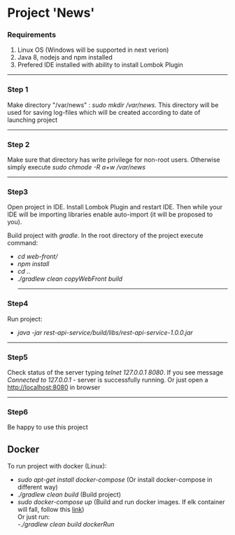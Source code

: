 # Project 'News'

### Requirements

1. Linux OS (Windows will be supported in next verion) <br/>
2. Java 8, nodejs and npm installed <br/>
3. Prefered IDE installed with ability to install Lombok Plugin <br/>
<hr>

### __Step 1__ 
Make directory "/var/news" : *sudo mkdir /var/news*. This directory will be used for saving log-files which will be created according to date of launching project
<hr>

### __Step 2__ 
Make sure that directory has write privilege for non-root users. Otherwise simply execute *sudo chmode -R a+w /var/news*
<hr>

### __Step3__
Open project in IDE. Install Lombok Plugin and restart IDE. Then while your IDE will be importing libraries enable auto-import (it will be proposed to you).
  
Build project with *gradle*. In the root directory of the project execute command:
- *cd web-front/* <br/>
- *npm install* <br/>
- *cd ..* <br/>
- *./gradlew clean copyWebFront build* <br/>
  <hr>
  
### __Step4__
Run project:
- *java -jar rest-api-service/build/libs/rest-api-service-1.0.0.jar* <br/>
<hr>
  
### __Step5__
Check status of the server typing *telnet 127.0.0.1 8080*. If you see message *Connected to 127.0.0.1* - server is successfully running.
Or just open a [http://localhost:8080](http://localhost:8080) in browser
<hr>
  
### __Step6__
Be happy to use this project


## Docker
To run project with docker (Linux):
- *sudo apt-get install docker-compose* (Or install docker-compose in different way) <br/>
- *./gradlew clean build* (Build project) <br/>
- *sudo docker-compose up* (Build and run docker images. If elk container will fall, follow this [link](https://www.elastic.co/guide/en/elasticsearch/reference/current/vm-max-map-count.html)) <br/>
Or just run: <br/>
-*./gradlew clean build dockerRun* <br/>